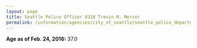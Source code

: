 ```yaml
---
layout: page
title: Seattle Police Officer 8318 Trevin M. Mercer
permalink: /information/agencies/city_of_seattle/seattle_police_department/copbook/8318/
---
```


**Age as of Feb. 24, 2016:** 37.0
